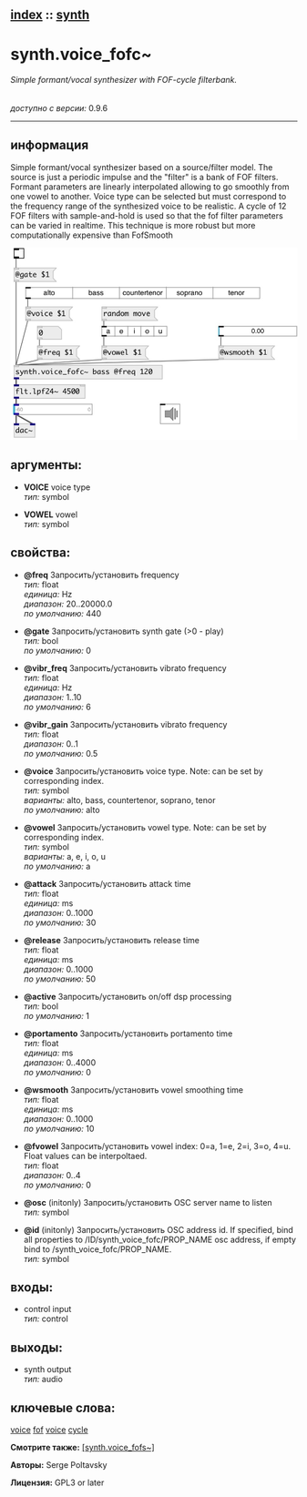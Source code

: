 [index](index.html) :: [synth](category_synth.html)
---

# synth.voice_fofc~

###### Simple formant/vocal synthesizer with FOF-cycle filterbank.

*доступно с версии:* 0.9.6

---


## информация
Simple formant/vocal synthesizer based on a source/filter model. The source is just a periodic impulse and the &#34;filter&#34; is a bank of FOF filters. Formant parameters are linearly interpolated allowing to go smoothly from one vowel to another. Voice type can be selected but must correspond to the frequency range of the synthesized voice to be realistic. A cycle of 12 FOF filters with sample-and-hold is used so that the fof filter parameters can be varied in realtime. This technique is more robust but more computationally expensive than FofSmooth


[![example](../examples/img/synth.voice_fofc~.jpg)](../examples/pd/synth.voice_fofc~.pd)



## аргументы:

* **VOICE**
voice type<br>
_тип:_ symbol<br>

* **VOWEL**
vowel<br>
_тип:_ symbol<br>





## свойства:

* **@freq** 
Запросить/установить frequency<br>
_тип:_ float<br>
_единица:_ Hz<br>
_диапазон:_ 20..20000.0<br>
_по умолчанию:_ 440<br>

* **@gate** 
Запросить/установить synth gate (&gt;0 - play)<br>
_тип:_ bool<br>
_по умолчанию:_ 0<br>

* **@vibr_freq** 
Запросить/установить vibrato frequency<br>
_тип:_ float<br>
_единица:_ Hz<br>
_диапазон:_ 1..10<br>
_по умолчанию:_ 6<br>

* **@vibr_gain** 
Запросить/установить vibrato frequency<br>
_тип:_ float<br>
_диапазон:_ 0..1<br>
_по умолчанию:_ 0.5<br>

* **@voice** 
Запросить/установить voice type. Note: can be set by corresponding index.<br>
_тип:_ symbol<br>
_варианты:_ alto, bass, countertenor, soprano, tenor<br>
_по умолчанию:_ alto<br>

* **@vowel** 
Запросить/установить vowel type. Note: can be set by corresponding index.<br>
_тип:_ symbol<br>
_варианты:_ a, e, i, o, u<br>
_по умолчанию:_ a<br>

* **@attack** 
Запросить/установить attack time<br>
_тип:_ float<br>
_единица:_ ms<br>
_диапазон:_ 0..1000<br>
_по умолчанию:_ 30<br>

* **@release** 
Запросить/установить release time<br>
_тип:_ float<br>
_единица:_ ms<br>
_диапазон:_ 0..1000<br>
_по умолчанию:_ 50<br>

* **@active** 
Запросить/установить on/off dsp processing<br>
_тип:_ bool<br>
_по умолчанию:_ 1<br>

* **@portamento** 
Запросить/установить portamento time<br>
_тип:_ float<br>
_единица:_ ms<br>
_диапазон:_ 0..4000<br>
_по умолчанию:_ 0<br>

* **@wsmooth** 
Запросить/установить vowel smoothing time<br>
_тип:_ float<br>
_единица:_ ms<br>
_диапазон:_ 0..1000<br>
_по умолчанию:_ 10<br>

* **@fvowel** 
Запросить/установить vowel index: 0=a, 1=e, 2=i, 3=o, 4=u. Float values can be interpoltaed.<br>
_тип:_ float<br>
_диапазон:_ 0..4<br>
_по умолчанию:_ 0<br>

* **@osc** (initonly)
Запросить/установить OSC server name to listen<br>
_тип:_ symbol<br>

* **@id** (initonly)
Запросить/установить OSC address id. If specified, bind all properties to
/ID/synth_voice_fofc/PROP_NAME osc address, if empty bind to
/synth_voice_fofc/PROP_NAME.<br>
_тип:_ symbol<br>



## входы:

* control input<br>
_тип:_ control



## выходы:

* synth output<br>
_тип:_ audio



## ключевые слова:

[voice](keywords/voice.html)
[fof](keywords/fof.html)
[voice](keywords/voice.html)
[cycle](keywords/cycle.html)



**Смотрите также:**
[\[synth.voice_fofs~\]](synth.voice_fofs~.html)




**Авторы:** Serge Poltavsky




**Лицензия:** GPL3 or later






